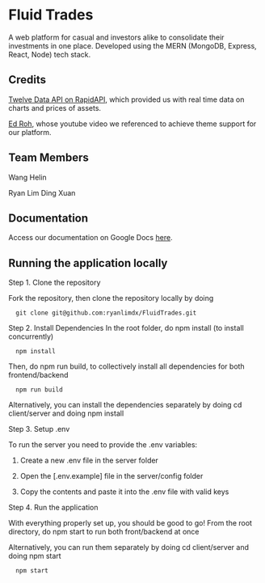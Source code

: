 # Fluid Trades

A web platform for casual and investors alike to consolidate their investments in one place. Developed using the MERN (MongoDB, Express, React, Node) tech stack.

## Credits
[Twelve Data API on RapidAPI](https://rapidapi.com/twelvedata/api/twelve-data1/), which provided us with real time data on charts and prices of assets. 

[Ed Roh](https://www.youtube.com/watch?v=wYpCWwD1oz0), whose youtube video we referenced to achieve theme support for our platform. 

## Team Members
Wang Helin

Ryan Lim Ding Xuan

## Documentation
Access our documentation on Google Docs [here](https://docs.google.com/document/d/1gCoxk-lQIpuvIV7AXtsrBCL8j1hDQhX6AdY5lXQm_a8/edit?usp=sharing).

## Running the application locally
Step 1. Clone the repository

Fork the repository, then clone the repository locally by doing

```
  git clone git@github.com:ryanlimdx/FluidTrades.git
```
  
Step 2. Install Dependencies
In the root folder, do npm install (to install concurrently)

```
  npm install
```

Then, do npm run build, to collectively install all dependencies for both frontend/backend

```
  npm run build
```

Alternatively, you can install the dependencies separately by doing cd client/server and doing npm install

Step 3. Setup .env

To run the server you need to provide the .env variables:

1. Create a new .env file in the server folder

2. Open the [.env.example] file in the server/config folder

3. Copy the contents and paste it into the .env file with valid keys

Step 4. Run the application

With everything properly set up, you should be good to go! From the root directory, do npm start to run both front/backend at once

Alternatively, you can run them separately by doing cd client/server and doing npm start

```
  npm start
```
